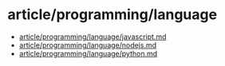 # article/programming/language

- [article/programming/language/javascript.md](javascript.md)
- [article/programming/language/nodejs.md](nodejs.md)
- [article/programming/language/python.md](python.md)
